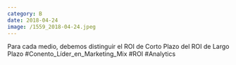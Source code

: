 ```yaml
--- 
category: B 
date: 2018-04-24 
image: /1559_2018-04-24.jpeg 
--- 
```


Para cada medio, debemos distinguir el ROI de Corto Plazo del ROI de Largo Plazo #Conento_Líder_en_Marketing_Mix #ROI #Analytics